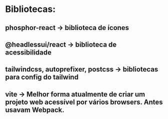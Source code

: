 # Bibliotecas: 

## phosphor-react -> biblioteca de ícones
## @headlessui/react -> biblioteca de acessibilidade
## tailwindcss, autoprefixer, postcss -> bibliotecas para config do tailwind
## vite -> Melhor forma atualmente de criar um projeto web acessível por vários browsers. Antes usavam Webpack.